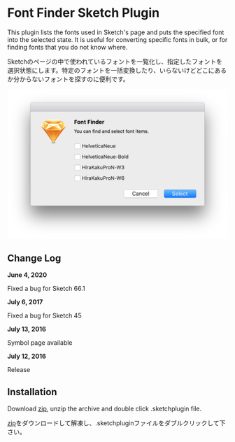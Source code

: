 # Font Finder Sketch Plugin

This plugin lists the fonts used in Sketch's page and puts the specified font into the selected state. It is useful for converting specific fonts in bulk, or for finding fonts that you do not know where.

Sketchのページの中で使われているフォントを一覧化し、指定したフォントを選択状態にします。特定のフォントを一括変換したり、いらないけどどこにあるか分からないフォントを探すのに便利です。


![Screenshot](screenshot.png)


## Change Log
**June 4, 2020**

Fixed a bug for Sketch 66.1

**July 6, 2017**

Fixed a bug for Sketch 45

**July 13, 2016**

Symbol page available

**July 12, 2016**

Release


## Installation

Download [zip](https://github.com/ukn530/FontFinder/archive/master.zip), unzip the archive and double click .sketchplugin file.

[zip](https://github.com/ukn530/FontFinder/archive/master.zip)をダウンロードして解凍し、.sketchpluginファイルをダブルクリックして下さい。
